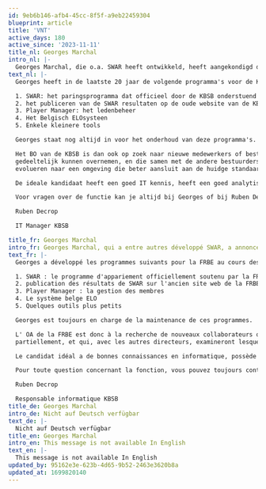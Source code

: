 ```yaml
---
id: 9eb6b146-afb4-45cc-8f5f-a9eb22459304
blueprint: article
title: 'VNT'
active_days: 180
active_since: '2023-11-11'
title_nl: Georges Marchal
intro_nl: |-
  Georges Marchal, die o.a. SWAR heeft ontwikkeld, heeft aangekondigd dat hij in september 2024 stopt
text_nl: |-
  Georges heeft in de laatste 20 jaar de volgende programma's voor de KBSB ontwikkeld:

  1. SWAR: het paringsprogramma dat officieel door de KBSB onderstuend wordt
  2. het publiceren van de SWAR resultaten op de oude website van de KBSB 
  3. Player Manager: het ledenbeheer
  4. Het Belgisch ELOsysteen
  5. Enkele kleinere tools

  Georges staat nog altijd in voor het onderhoud van deze programma's.

  Het BO van de KBSB is dan ook op zoek naar nieuwe medewerkers of bestuurders, die de taken van Georges geheel of
  gedeeltelijk kunnen overnemen, en die samen met de andere bestuurders onderzoekt welke van deze tools moeten 
  evolueren naar een omgeving die beter aansluit aan de huidge standaarden en vereisten (GDPR, veiligheid, gebruikersinterface, ...)

  De ideale kandidaat heeft een goed IT kennis, heeft een goed analytisch vermogen en kan programmeren in verschillende programeertalen (PHP, Javascript, Python, C)

  Voor vragen over de functie kan je altijd bij Georges of bij Ruben Decrop terecht

  Ruben Decrop

  IT Manager KBSB

title_fr: Georges Marchal
intro_fr: Georges Marchal, qui a entre autres développé SWAR, a annoncé qu'il arrêterait en septembre 2024
text_fr: |-
  Georges a développé les programmes suivants pour la FRBE au cours des 20 dernières années :

  1. SWAR : le programme d'appariement officiellement soutenu par la FRBE
  2. publication des résultats de SWAR sur l'ancien site web de la FRBE 
  3. Player Manager : la gestion des membres
  4. Le système belge ELO
  5. Quelques outils plus petits

  Georges est toujours en charge de la maintenance de ces programmes.

  L' OA de la FRBE est donc à la recherche de nouveaux collaborateurs ou administrateurs, qui peuvent prendre en charge tout ou partie de ces programmes et qui, avec les autres administrateurs, examineront lesquels de ces outils doivent être améliorés.
  partiellement, et qui, avec les autres directeurs, examineront lesquels de ces outils doivent évoluer vers un environnement mieux adapté aux normes et exigences actuelles (RGDP, sécurité, interface utilisateur, ...).

  Le candidat idéal a de bonnes connaissances en informatique, possède une bonne capacité d'analyse et peut programmer dans différents langages de programmation (PHP, Javascript, Python, C).

  Pour toute question concernant la fonction, vous pouvez toujours contacter Georges ou Ruben Decrop

  Ruben Decrop

  Responsable informatique KBSB
title_de: Georges Marchal
intro_de: Nicht auf Deutsch verfügbar
text_de: |-
  Nicht auf Deutsch verfügbar
title_en: Georges Marchal
intro_en: This message is not available In English
text_en: |-
  This message is not available In English
updated_by: 95162e3e-623b-4d65-9b52-2463e3620b8a
updated_at: 1699820140
---
```


